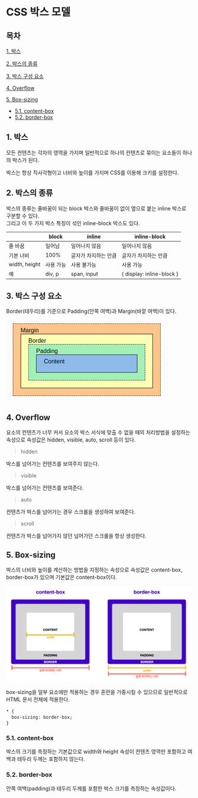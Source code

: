 # CSS 박스 모델

## 목차

[1. 박스](#1-css-박스)

[2. 박스의 종류](#2-박스의-종류)

[3. 박스 구성 요소](#3-박스-구성-요소)

[4. Overflow](#4-overflow)

[5. Box-sizing](#5-box-sizing)
  - [5.1. content-box](#51-content-box)
  - [5.2. border-box](#52-border-box)

## 1. 박스

모든 컨텐츠는 각자의 영역을 가지며 일반적으로 하나의 컨텐츠로 묶이는 요소들이 하나의 박스가 된다.

박스는 항상 직사각형이고 너비와 높이를 가지며 CSS를 이용해 크키를 설정한다.

## 2. 박스의 종류

박스의 종류는 줄바꿈이 되는 block 박스와 줄바꿈이 없이 옆으로 붙는 inline 박스로 구분할 수 있다.<br>
그리고 이 두 가지 박스 특징이 섞인 inline-block 박스도 있다.

||block|inline|inline-block|
|---|---|---|---|
|줄 바꿈|일어남|일어나지 않음|일어나지 않음|
|기본 너비|100%|글자가 차지하는 만큼|글자가 차지하는 만큼|
|width, height|사용 가능|사용 불가능|사용 가능|
|예|div, p|span, input|{ display: inline-block }|

## 3. 박스 구성 요소

Border(테두리)를 기준으로 Padding(안쪽 여백)과 Margin(바깥 여백)이 있다.

![box](../img/box.png)

## 4. Overflow

요소의 컨텐츠가 너무 커서 요소의 박스 서식에 맞출 수 없을 때의 처리방법을 설정하는 속성으로 속성값은 hidden, visible, auto, scroll 등이 있다.

> hidden

박스를 넘어가는 컨텐츠를 보여주지 않는다.

> visible

박스를 넘어가는 컨텐츠를 보여준다.

> auto

컨텐츠가 박스를 넘어가는 경우 스크롤을 생성하여 보여준다.

> scroll

컨텐츠가 박스를 넘어가지 않던 넘어가던 스크롤을 항상 생성한다.

## 5. Box-sizing

박스의 너비와 높이를 계산하는 방법을 지정하는 속성으로 속성값은 content-box, border-box가 있으며 기본값은 content-box이다.

![boxSizing](../img/boxSizing.png)

box-sizing을 일부 요소에만 적용하는 경우 혼란을 가중시킬 수 있으므로 일반적으로 HTML 문서 전체에 적용한다.

```
* {
  box-sizing: border-box;
}
```

### 5.1. content-box

박스의 크기를 측정하는 기본값으로 width와 height 속성이 컨텐츠 영역만 포함하고 여백과 테두리 두께는 포함하지 않는다.

### 5.2. border-box

안쪽 여백(padding)과 테두리 두께를 포함한 박스 크기를 측정하는 속성값이다.